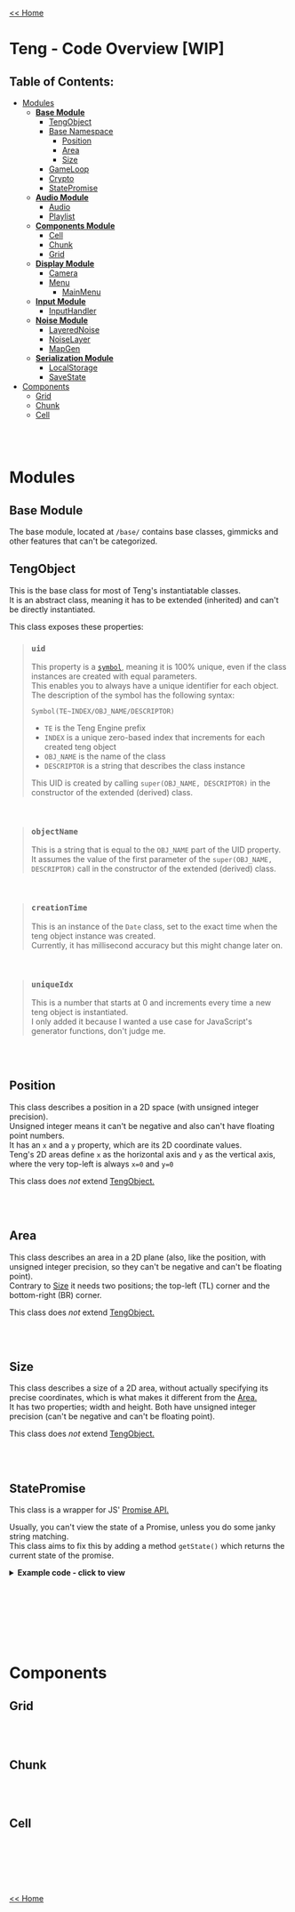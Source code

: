 [<< Home](./home.md#readme)

# Teng - Code Overview [WIP]

## Table of Contents:
- [Modules](#modules)
    - **[Base Module](#base-module)**
        - [TengObject](#tengobject)
        - [Base Namespace](#base-namespace)
            - [Position](#position)
            - [Area](#area)
            - [Size](#size)
        - [GameLoop](#gameloop)
        - [Crypto](#crypto)
        - [StatePromise](#statepromise)
    - **[Audio Module](#audio-module)**
        - [Audio](#audio)
        - [Playlist](#playlist)
    - **[Components Module](#components-module)**
        - [Cell](#cell)
        - [Chunk](#chunk)
        - [Grid](#grid)
    - **[Display Module](#display-module)**
        - [Camera](#camera)
        - [Menu](#menu)
            - [MainMenu](#mainmenu)
    - **[Input Module](#input-module)**
        - [InputHandler](#inputhandler)
    - **[Noise Module](#noise-module)**
        - [LayeredNoise](#layerednoise)
        - [NoiseLayer](#noiselayer)
        - [MapGen](#mapgen)
    - **[Serialization Module](#serialization-module)**
        - [LocalStorage](#localstorage)
        - [SaveState](#savestate)
- [Components](#components)
    - [Grid](#grid)
    - [Chunk](#chunk)
    - [Cell](#cell)

<br><br>

# Modules

## Base Module
The base module, located at `/base/` contains base classes, gimmicks and other features that can't be categorized.

## TengObject
This is the base class for most of Teng's instantiatable classes.  
It is an abstract class, meaning it has to be extended (inherited) and can't be directly instantiated.  
  
This class exposes these properties:
> ### `uid`
> This property is a [`symbol`](https://developer.mozilla.org/en-US/docs/Web/JavaScript/Reference/Global_Objects/Symbol), meaning it is 100% unique, even if the class instances are created with equal parameters.  
> This enables you to always have a unique identifier for each object.  
> The description of the symbol has the following syntax:  
> ```
> Symbol(TE~INDEX/OBJ_NAME/DESCRIPTOR)
> ```
> - `TE` is the Teng Engine prefix
> - `INDEX` is a unique zero-based index that increments for each created teng object
> - `OBJ_NAME` is the name of the class
> - `DESCRIPTOR` is a string that describes the class instance
>   
> This UID is created by calling `super(OBJ_NAME, DESCRIPTOR)` in the constructor of the extended (derived) class.

<br>

> ### `objectName`
> This is a string that is equal to the `OBJ_NAME` part of the UID property.  
> It assumes the value of the first parameter of the `super(OBJ_NAME, DESCRIPTOR)` call in the constructor of the extended (derived) class.

<br>

> ### `creationTime`
> This is an instance of the `Date` class, set to the exact time when the teng object instance was created.  
> Currently, it has millisecond accuracy but this might change later on.

<br>

> ### `uniqueIdx`
> This is a number that starts at 0 and increments every time a new teng object is instantiated.  
> I only added it because I wanted a use case for JavaScript's generator functions, don't judge me.

<br><br>



## Position
This class describes a position in a 2D space (with unsigned integer precision).  
Unsigned integer means it can't be negative and also can't have floating point numbers.  
It has an `x` and a `y` property, which are its 2D coordinate values.  
Teng's 2D areas define `x` as the horizontal axis and `y` as the vertical axis, where the very top-left is always `x=0` and `y=0`  
  
This class does *not* extend [TengObject.](#tengobject)

<br><br>



## Area
This class describes an area in a 2D plane (also, like the position, with unsigned integer precision, so they can't be negative and can't be floating point).  
Contrary to [Size](#size) it needs two positions; the top-left (TL) corner and the bottom-right (BR) corner.  
  
This class does *not* extend [TengObject.](#tengobject)

<br><br>



## Size
This class describes a size of a 2D area, without actually specifying its precise coordinates, which is what makes it different from the [Area.](#area)  
It has two properties; width and height. Both have unsigned integer precision (can't be negative and can't be floating point).  
  
This class does *not* extend [TengObject.](#tengobject)

<br><br>



## StatePromise
This class is a wrapper for JS' [Promise API.](https://developer.mozilla.org/en-US/docs/Web/JavaScript/Reference/Global_Objects/Promise)  
  
Usually, you can't view the state of a Promise, unless you do some janky string matching.  
This class aims to fix this by adding a method `getState()` which returns the current state of the promise.  
  
<details><summary><b>Example code - click to view</b></summary>

```ts
import { StatePromise, PromiseState } from "./engine/base/StatePromise";
import { randRange } from "svcorelib";


function waitASecond()
{
    return new Promise<number>((res, rej) => {
        // async task that needs time to complete
        setTimeout(() => {
            // randomly resolve or reject, for demonstration:
            const resolve = (randRange(0, 1) === 1);

            if(resolve)
            {
                // return a random number as parameter, for demonstration:
                const randNum = randRange(0, 100);
                return res(randNum);
            }
            else
                return rej(new Error("Hello, I am an error")); // return an error message
        }, 1000);
    });
}

async function promiseTest()
{
    // create a new StatePromise that should supervise the Promise returned by waitASecond():
    const statePromise = new StatePromise<number>(waitASecond());
    // get the StatePromise's state:
    let state = statePromise.getState();

    console.log(`BEGIN - state: ${PromiseState[state]} (${state})`);

    try
    {
        // exec actually runs the promise (waitASecond() in this case):
        const num = await statePromise.exec();
        // get the StatePromise's state:
        state = statePromise.getState();

        console.log(`DONE - state: ${PromiseState[state]} (${state}) - Random number: ${num}`);
    }
    catch(err)
    {
        // get the StatePromise's state:
        state = statePromise.getState();

        console.log(`REJECTED - state: ${PromiseState[state]} (${state}) - ${err}`);
    }
}

promiseTest();
```

</details>

<br><br><br><br><br><br>




# Components

## Grid

<br><br>



## Chunk

<br><br>



## Cell

<br><br>

<br><br>

[<< Home](./home.md#readme)

